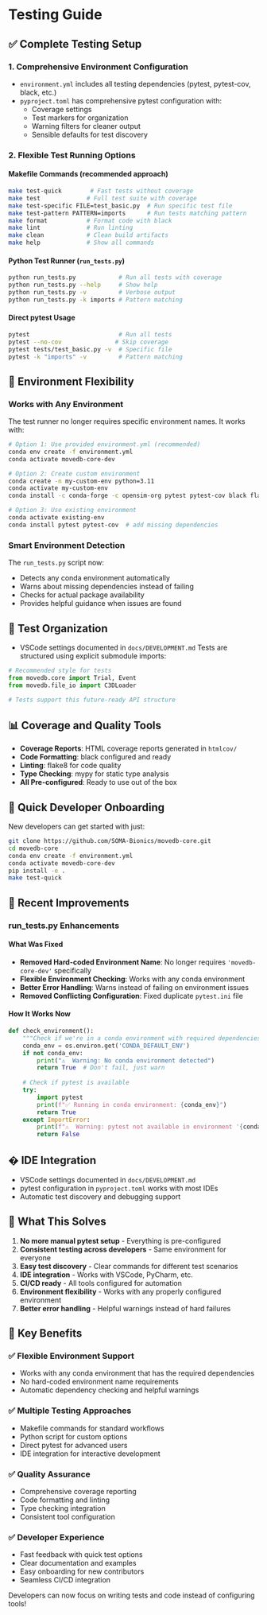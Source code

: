 # Testing Guide

## ✅ Complete Testing Setup

### 1. **Comprehensive Environment Configuration**
- `environment.yml` includes all testing dependencies (pytest, pytest-cov, black, etc.)
- `pyproject.toml` has comprehensive pytest configuration with:
  - Coverage settings
  - Test markers for organization
  - Warning filters for cleaner output
  - Sensible defaults for test discovery

### 2. **Flexible Test Running Options**

#### **Makefile Commands** (recommended approach)
```bash
make test-quick        # Fast tests without coverage
make test             # Full test suite with coverage
make test-specific FILE=test_basic.py  # Run specific test file
make test-pattern PATTERN=imports      # Run tests matching pattern
make format           # Format code with black
make lint             # Run linting
make clean            # Clean build artifacts
make help             # Show all commands
```

#### **Python Test Runner** (`run_tests.py`)
```bash
python run_tests.py            # Run all tests with coverage
python run_tests.py --help     # Show help
python run_tests.py -v         # Verbose output
python run_tests.py -k imports # Pattern matching
```

#### **Direct pytest Usage**
```bash
pytest                         # Run all tests
pytest --no-cov               # Skip coverage
pytest tests/test_basic.py -v  # Specific file
pytest -k "imports" -v         # Pattern matching
```

## 🔧 Environment Flexibility

### **Works with Any Environment**
The test runner no longer requires specific environment names. It works with:

```bash
# Option 1: Use provided environment.yml (recommended)
conda env create -f environment.yml
conda activate movedb-core-dev

# Option 2: Create custom environment
conda create -n my-custom-env python=3.11
conda activate my-custom-env
conda install -c conda-forge -c opensim-org pytest pytest-cov black flake8 mypy

# Option 3: Use existing environment
conda activate existing-env
conda install pytest pytest-cov  # add missing dependencies
```

### **Smart Environment Detection**
The `run_tests.py` script now:
- Detects any conda environment automatically
- Warns about missing dependencies instead of failing
- Checks for actual package availability
- Provides helpful guidance when issues are found

## 🧪 Test Organization
- VSCode settings documented in `docs/DEVELOPMENT.md`
Tests are structured using explicit submodule imports:
```python
# Recommended style for tests
from movedb.core import Trial, Event
from movedb.file_io import C3DLoader

# Tests support this future-ready API structure
```

## 📊 Coverage and Quality Tools

- **Coverage Reports**: HTML coverage reports generated in `htmlcov/`
- **Code Formatting**: black configured and ready
- **Linting**: flake8 for code quality
- **Type Checking**: mypy for static type analysis
- **All Pre-configured**: Ready to use out of the box

## 🚀 Quick Developer Onboarding

New developers can get started with just:
```bash
git clone https://github.com/SOMA-Bionics/movedb-core.git
cd movedb-core
conda env create -f environment.yml
conda activate movedb-core-dev
pip install -e .
make test-quick
```

## 🔄 Recent Improvements

### **run_tests.py Enhancements**

#### **What Was Fixed**
- **Removed Hard-coded Environment Name**: No longer requires `'movedb-core-dev'` specifically
- **Flexible Environment Checking**: Works with any conda environment
- **Better Error Handling**: Warns instead of failing on environment issues
- **Removed Conflicting Configuration**: Fixed duplicate `pytest.ini` file

#### **How It Works Now**
```python
def check_environment():
    """Check if we're in a conda environment with required dependencies."""
    conda_env = os.environ.get('CONDA_DEFAULT_ENV')
    if not conda_env:
        print("⚠️  Warning: No conda environment detected")
        return True  # Don't fail, just warn
    
    # Check if pytest is available
    try:
        import pytest
        print(f"✅ Running in conda environment: {conda_env}")
        return True
    except ImportError:
        print(f"⚠️  Warning: pytest not available in environment '{conda_env}'")
        return False
```

## � IDE Integration

- VSCode settings documented in `docs/DEVELOPMENT.md`
- pytest configuration in `pyproject.toml` works with most IDEs
- Automatic test discovery and debugging support

## 🔧 What This Solves

1. **No more manual pytest setup** - Everything is pre-configured
2. **Consistent testing across developers** - Same environment for everyone  
3. **Easy test discovery** - Clear commands for different test scenarios
4. **IDE integration** - Works with VSCode, PyCharm, etc.
5. **CI/CD ready** - All tools configured for automation
6. **Environment flexibility** - Works with any properly configured environment
7. **Better error handling** - Helpful warnings instead of hard failures

## 🎯 Key Benefits

### ✅ **Flexible Environment Support**
- Works with any conda environment that has the required dependencies
- No hard-coded environment name requirements
- Automatic dependency checking and helpful warnings

### ✅ **Multiple Testing Approaches**
- Makefile commands for standard workflows
- Python script for custom options
- Direct pytest for advanced users
- IDE integration for interactive development

### ✅ **Quality Assurance**
- Comprehensive coverage reporting
- Code formatting and linting
- Type checking integration
- Consistent tool configuration

### ✅ **Developer Experience**
- Fast feedback with quick test options
- Clear documentation and examples
- Easy onboarding for new contributors
- Seamless CI/CD integration

Developers can now focus on writing tests and code instead of configuring tools!
